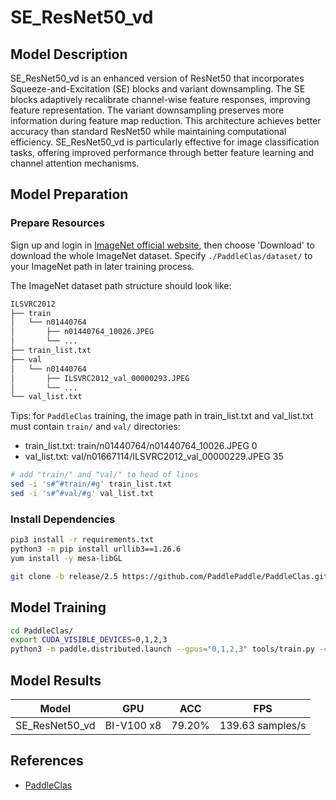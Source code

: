 # SE_ResNet50_vd

## Model Description

SE_ResNet50_vd is an enhanced version of ResNet50 that incorporates Squeeze-and-Excitation (SE) blocks and variant
downsampling. The SE blocks adaptively recalibrate channel-wise feature responses, improving feature representation. The
variant downsampling preserves more information during feature map reduction. This architecture achieves better accuracy
than standard ResNet50 while maintaining computational efficiency. SE_ResNet50_vd is particularly effective for image
classification tasks, offering improved performance through better feature learning and channel attention mechanisms.

## Model Preparation

### Prepare Resources

Sign up and login in [ImageNet official website](https://www.image-net.org/index.php), then choose 'Download' to
download the whole ImageNet dataset. Specify `./PaddleClas/dataset/` to your ImageNet path in later training process.

The ImageNet dataset path structure should look like:

```bash
ILSVRC2012
├── train
│   └── n01440764
│       ├── n01440764_10026.JPEG
│       └── ...
├── train_list.txt
├── val
│   └── n01440764
│       ├── ILSVRC2012_val_00000293.JPEG
│       └── ...
└── val_list.txt
```

Tips: for `PaddleClas` training, the image path in train_list.txt and val_list.txt must contain `train/` and `val/`
directories:

- train_list.txt: train/n01440764/n01440764_10026.JPEG 0
- val_list.txt: val/n01667114/ILSVRC2012_val_00000229.JPEG 35

```bash
# add "train/" and "val/" to head of lines
sed -i 's#^#train/#g' train_list.txt
sed -i 's#^#val/#g' val_list.txt
```

### Install Dependencies

```bash
pip3 install -r requirements.txt
python3 -m pip install urllib3==1.26.6
yum install -y mesa-libGL

git clone -b release/2.5 https://github.com/PaddlePaddle/PaddleClas.git
```

## Model Training

```bash
cd PaddleClas/
export CUDA_VISIBLE_DEVICES=0,1,2,3
python3 -m paddle.distributed.launch --gpus="0,1,2,3" tools/train.py -c ./ppcls/configs/ImageNet/SENet/SE_ResNet50_vd.yaml
```

## Model Results

| Model          | GPU        | ACC    | FPS              |
|----------------|------------|--------|------------------|
| SE_ResNet50_vd | BI-V100 x8 | 79.20% | 139.63 samples/s |

## References

- [PaddleClas](https://github.com/PaddlePaddle/PaddleClas/tree/release/2.5)
